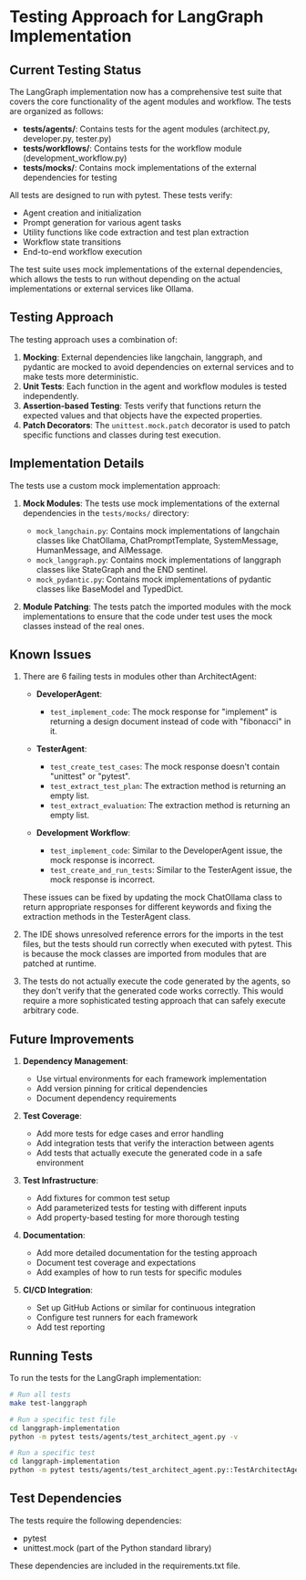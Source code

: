 # Testing Approach for LangGraph Implementation

## Current Testing Status

The LangGraph implementation now has a comprehensive test suite that covers the core functionality of the agent modules and workflow. The tests are organized as follows:

- **tests/agents/**: Contains tests for the agent modules (architect.py, developer.py, tester.py)
- **tests/workflows/**: Contains tests for the workflow module (development_workflow.py)
- **tests/mocks/**: Contains mock implementations of the external dependencies for testing

All tests are designed to run with pytest. These tests verify:
- Agent creation and initialization
- Prompt generation for various agent tasks
- Utility functions like code extraction and test plan extraction
- Workflow state transitions
- End-to-end workflow execution

The test suite uses mock implementations of the external dependencies, which allows the tests to run without depending on the actual implementations or external services like Ollama.

## Testing Approach

The testing approach uses a combination of:

1. **Mocking**: External dependencies like langchain, langgraph, and pydantic are mocked to avoid dependencies on external services and to make tests more deterministic.
2. **Unit Tests**: Each function in the agent and workflow modules is tested independently.
3. **Assertion-based Testing**: Tests verify that functions return the expected values and that objects have the expected properties.
4. **Patch Decorators**: The `unittest.mock.patch` decorator is used to patch specific functions and classes during test execution.

## Implementation Details

The tests use a custom mock implementation approach:

1. **Mock Modules**: The tests use mock implementations of the external dependencies in the `tests/mocks/` directory:
   - `mock_langchain.py`: Contains mock implementations of langchain classes like ChatOllama, ChatPromptTemplate, SystemMessage, HumanMessage, and AIMessage.
   - `mock_langgraph.py`: Contains mock implementations of langgraph classes like StateGraph and the END sentinel.
   - `mock_pydantic.py`: Contains mock implementations of pydantic classes like BaseModel and TypedDict.

2. **Module Patching**: The tests patch the imported modules with the mock implementations to ensure that the code under test uses the mock classes instead of the real ones.

## Known Issues

1. There are 6 failing tests in modules other than ArchitectAgent:

   - **DeveloperAgent**:
     - `test_implement_code`: The mock response for "implement" is returning a design document instead of code with "fibonacci" in it.

   - **TesterAgent**:
     - `test_create_test_cases`: The mock response doesn't contain "unittest" or "pytest".
     - `test_extract_test_plan`: The extraction method is returning an empty list.
     - `test_extract_evaluation`: The extraction method is returning an empty list.

   - **Development Workflow**:
     - `test_implement_code`: Similar to the DeveloperAgent issue, the mock response is incorrect.
     - `test_create_and_run_tests`: Similar to the TesterAgent issue, the mock response is incorrect.

   These issues can be fixed by updating the mock ChatOllama class to return appropriate responses for different keywords and fixing the extraction methods in the TesterAgent class.

2. The IDE shows unresolved reference errors for the imports in the test files, but the tests should run correctly when executed with pytest. This is because the mock classes are imported from modules that are patched at runtime.

3. The tests do not actually execute the code generated by the agents, so they don't verify that the generated code works correctly. This would require a more sophisticated testing approach that can safely execute arbitrary code.

## Future Improvements

1. **Dependency Management**:
   - Use virtual environments for each framework implementation
   - Add version pinning for critical dependencies
   - Document dependency requirements

2. **Test Coverage**:
   - Add more tests for edge cases and error handling
   - Add integration tests that verify the interaction between agents
   - Add tests that actually execute the generated code in a safe environment

3. **Test Infrastructure**:
   - Add fixtures for common test setup
   - Add parameterized tests for testing with different inputs
   - Add property-based testing for more thorough testing

4. **Documentation**:
   - Add more detailed documentation for the testing approach
   - Document test coverage and expectations
   - Add examples of how to run tests for specific modules

5. **CI/CD Integration**:
   - Set up GitHub Actions or similar for continuous integration
   - Configure test runners for each framework
   - Add test reporting

## Running Tests

To run the tests for the LangGraph implementation:

```bash
# Run all tests
make test-langgraph

# Run a specific test file
cd langgraph-implementation
python -m pytest tests/agents/test_architect_agent.py -v

# Run a specific test
cd langgraph-implementation
python -m pytest tests/agents/test_architect_agent.py::TestArchitectAgent::test_init -v
```

## Test Dependencies

The tests require the following dependencies:
- pytest
- unittest.mock (part of the Python standard library)

These dependencies are included in the requirements.txt file.